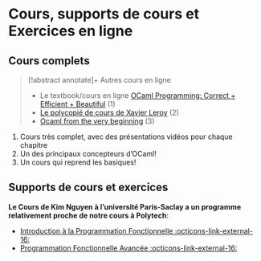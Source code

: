 # Cours, supports de cours et Exercices en ligne

## Cours complets
> [!abstract annotate]+ Autres cours en ligne
> - Le textbook/cours en ligne [OCaml Programming: Correct + Efficient + Beautiful](https://cs3110.github.io/textbook/cover.html#) (1)
> - [Le polycopié de cours de Xavier Leroy](https://caml.inria.fr/pub/distrib/books/llc.pdf) (2)
> - [Ocaml from the very beginning](https://johnwhitington.net/ocamlfromtheverybeginning/index.html) (3)
1. Cours très complet, avec des présentations vidéos pour chaque chapitre
2. Un des principaux concepteurs d’OCaml!
3. Un cours qui reprend les basiques!
## Supports de cours et exercices
**Le Cours de Kim Nguyen à l’université Paris-Saclay a un programme relativement proche de notre cours à Polytech**: 
* [Introduction à la Programmation Fonctionnelle :octicons-link-external-16:](https://usr.lmf.cnrs.fr/~kn/ipf_en.html)
* [Programmation Fonctionnelle Avancée :octicons-link-external-16:](https://usr.lmf.cnrs.fr/~kn/pfa_en.html)




